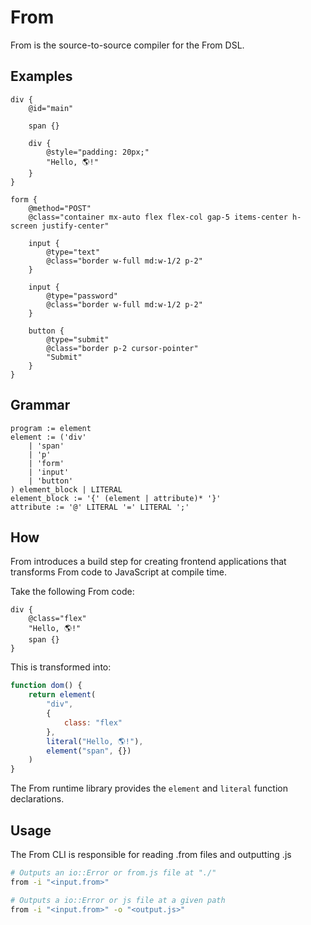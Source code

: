 # From

From is the source-to-source compiler for the From DSL.

## Examples

```
div {
    @id="main"

    span {}

    div {
        @style="padding: 20px;"
        "Hello, 🌎!"
    }
}
```

```
form {
    @method="POST"
    @class="container mx-auto flex flex-col gap-5 items-center h-screen justify-center"

    input {
        @type="text"
        @class="border w-full md:w-1/2 p-2"
    }

    input {
        @type="password"
        @class="border w-full md:w-1/2 p-2"
    }

    button {
        @type="submit"
        @class="border p-2 cursor-pointer"
        "Submit"
    }
}
```

## Grammar

```
program := element
element := ('div'
    | 'span'
    | 'p'
    | 'form'
    | 'input'
    | 'button'
) element_block | LITERAL
element_block := '{' (element | attribute)* '}'
attribute := '@' LITERAL '=' LITERAL ';'
```

## How

From introduces a build step for creating frontend applications that transforms From code to JavaScript at compile time.

Take the following From code:

```
div {
    @class="flex"
    "Hello, 🌎!"
    span {}
}
```

This is transformed into:

```js
function dom() {
    return element(
        "div",
        {
            class: "flex"
        },
        literal("Hello, 🌎!"),
        element("span", {})
    )
}
```
The From runtime library provides the `element` and `literal` function declarations.

## Usage

The From CLI is responsible for reading .from files and outputting .js

```bash
# Outputs an io::Error or from.js file at "./"
from -i "<input.from>"

# Outputs a io::Error or js file at a given path
from -i "<input.from>" -o "<output.js>"
```
